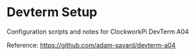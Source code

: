 # Devterm Setup

Configuration scripts and notes for ClockworkPi DevTerm A04

Reference:
https://github.com/adam-savard/devterm-a04
